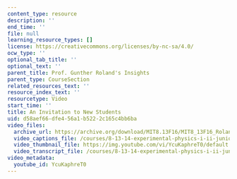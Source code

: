 ```yaml
---
content_type: resource
description: ''
end_time: ''
file: null
learning_resource_types: []
license: https://creativecommons.org/licenses/by-nc-sa/4.0/
ocw_type: ''
optional_tab_title: ''
optional_text: ''
parent_title: Prof. Gunther Roland's Insights
parent_type: CourseSection
related_resources_text: ''
resource_index_text: ''
resourcetype: Video
start_time: ''
title: An Invitation to New Students
uid: d58aef66-dfe4-56a1-b522-2c165c4bb6ba
video_files:
  archive_url: https://archive.org/download/MIT8.13F16/MIT8_13F16_Roland_Invitation_to_New_Students_300k.mp4
  video_captions_file: /courses/8-13-14-experimental-physics-i-ii-junior-lab-fall-2016-spring-2017/257e4ef3a118558d8e2b19f42451bc21_YcuKaphreT0.vtt
  video_thumbnail_file: https://img.youtube.com/vi/YcuKaphreT0/default.jpg
  video_transcript_file: /courses/8-13-14-experimental-physics-i-ii-junior-lab-fall-2016-spring-2017/afcaf0ca81697c3fe61191bd9c5cdd2d_YcuKaphreT0.pdf
video_metadata:
  youtube_id: YcuKaphreT0
---
```


